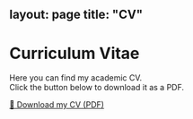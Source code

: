 layout: page
title: "CV"
---

# Curriculum Vitae

Here you can find my academic CV.  
Click the button below to download it as a PDF.

[📄 Download my CV (PDF)](/assets/CV_JosePedroSousa.pdf)
